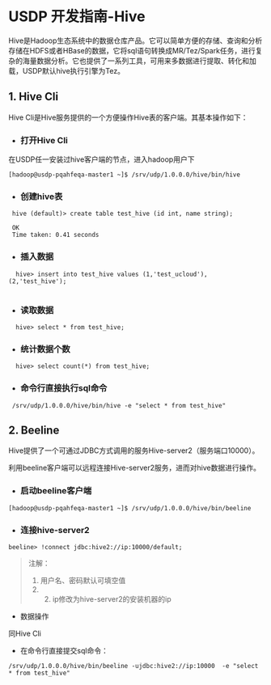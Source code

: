 # USDP 开发指南-Hive

Hive是Hadoop生态系统中的数据仓库产品。它可以简单方便的存储、查询和分析存储在HDFS或者HBase的数据，它将sql语句转换成MR/Tez/Spark任务，进行复杂的海量数据分析。它也提供了一系列工具，可用来多数据进行提取、转化和加载，USDP默认hive执行引擎为Tez。



## 1. Hive Cli

Hive Cli是Hive服务提供的一个方便操作Hive表的客户端。其基本操作如下：

- ### 打开Hive Cli

在USDP任一安装过hive客户端的节点，进入hadoop用户下

```shell
[hadoop@usdp-pqahfeqa-master1 ~]$ /srv/udp/1.0.0.0/hive/bin/hive

```

- ### 创建hive表

```shell
 hive (default)> create table test_hive (id int, name string);
 
 OK
 Time taken: 0.41 seconds 
```

- ### 插入数据

```shell
  hive> insert into test_hive values (1,'test_ucloud'),(2,'test_hive');
  
```

- ### 读取数据

```shell
  hive> select * from test_hive;
```

- ### 统计数据个数

```shell
  hive> select count(*) from test_hive;
```

- ### 命令行直接执行sql命令

```shell
 /srv/udp/1.0.0.0/hive/bin/hive -e "select * from test_hive"
```



## 2. Beeline

Hive提供了一个可通过JDBC方式调用的服务Hive-server2（服务端口10000）。

利用beeline客户端可以远程连接Hive-server2服务，进而对hive数据进行操作。

- ### 启动beeline客户端

```shell
[hadoop@usdp-pqahfeqa-master1 ~]$ /srv/udp/1.0.0.0/hive/bin/beeline 
```

- ### 连接hive-server2

```shell
beeline> !connect jdbc:hive2://ip:10000/default;
```

> 注解：
>
> 1. 用户名、密码默认可填空值
> 2. 2. ip修改为hive-server2的安装机器的ip

- 数据操作

同Hive Cli

- 在命令行直接提交sql命令：

```shell
/srv/udp/1.0.0.0/hive/bin/beeline -ujdbc:hive2://ip:10000  -e "select * from test_hive"
```

